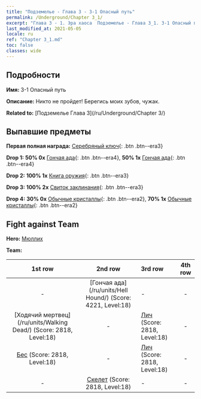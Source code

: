 ```yaml
---
title: "Подземелье - Глава 3 - 3-1 Опасный путь"
permalink: /Underground/Chapter 3_1/
excerpt: "Глава 3 - 1. Эра хаоса  Подземелье - Глава 3_1. 3-1 Опасный путь"
last_modified_at: 2021-05-05
locale: ru
ref: "Chapter 3_1.md"
toc: false
classes: wide
---
```


## Подробности

 **Имя:** 3-1 Опасный путь

 **Описание:** Никто не пройдет! Берегись моих зубов, чужак.

 **Related to:** [Подземелье Глава 3](/ru/Underground/Chapter 3/)

## Выпавшие предметы

 **Первая полная награда:** [Серебряный ключ](/ItemsRU/con_693/){: .btn .btn--era3}

 **Drop 1:** **50% 0x** [Гончая ада](/ItemsRU/unt_228/){: .btn .btn--era4}, **50% 1x** [Гончая ада](/ItemsRU/unt_228/){: .btn .btn--era4}

 **Drop 2:** **100% 1x** [Книга оружия](/ItemsRU/mat_18/){: .btn .btn--era3}

 **Drop 3:** **100% 2x** [Свиток заклинания](/ItemsRU/con_694/){: .btn .btn--era3}

 **Drop 4:** **30% 0x** [Обычные кристаллы](/ItemsRU/mat_11/){: .btn .btn--era2}, **70% 1x** [Обычные кристаллы](/ItemsRU/mat_11/){: .btn .btn--era2}


## Fight against Team
 **Hero:** [Мюллих](/ru/heroes/Mullich/)

 **Team:**


  | 1st row | 2nd row | 3rd row | 4th row |
  |:----:|:----:|:----|:----:|
  | - | [Гончая ада](/ru/units/Hell Hound/) (Score: 4221, Level:18)  | - | - |
  | [Ходячий мертвец](/ru/units/Walking Dead/) (Score: 2818, Level:18)  | - | [Лич](/ru/units/Lich/) (Score: 2818, Level:18)  | - |
  | [Бес](/ru/units/Imp/) (Score: 2818, Level:18)  | - | [Лич](/ru/units/Lich/) (Score: 2818, Level:18)  | - |
  | - | [Скелет](/ru/units/Skeleton/) (Score: 2818, Level:18)  | - | - |


